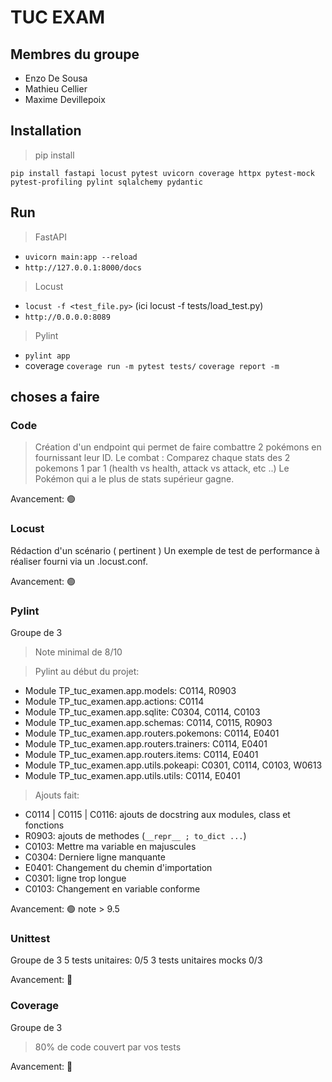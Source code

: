 # TUC EXAM

## Membres du groupe
- Enzo De Sousa
- Mathieu Cellier
- Maxime Devillepoix

## Installation
> pip install
```
pip install fastapi locust pytest uvicorn coverage httpx pytest-mock pytest-profiling pylint sqlalchemy pydantic
```
## Run
> FastAPI
 - ```uvicorn main:app --reload```
 - ```http://127.0.0.1:8000/docs```

> Locust
 - ```locust -f <test_file.py>``` (ici locust -f tests/load_test.py)
 - ```http://0.0.0.0:8089```

> Pylint
 - ```pylint app```
 - coverage 
    ```coverage run -m pytest tests/```
    ```coverage report -m```


## choses a faire

### Code
> Création d'un endpoint qui permet de faire combattre 2 pokémons en fournissant leur ID.
Le combat : 
Comparez chaque stats des 2 pokemons 1 par 1 (health vs health, attack vs attack, etc ..)
Le Pokémon qui a le plus de stats supérieur gagne.

Avancement: 🟢

### Locust
Rédaction d'un scénario ( pertinent )
Un exemple de test de performance à réaliser fourni via un .locust.conf.

Avancement: 🟢

### Pylint
Groupe de 3
> Note minimal de 8/10

> Pylint au début du projet:
 - Module TP_tuc_examen.app.models: C0114, R0903
 - Module TP_tuc_examen.app.actions: C0114
 - Module TP_tuc_examen.app.sqlite: C0304, C0114, C0103
 - Module TP_tuc_examen.app.schemas: C0114, C0115, R0903
 - Module TP_tuc_examen.app.routers.pokemons: C0114, E0401
 - Module TP_tuc_examen.app.routers.trainers: C0114, E0401
 - Module TP_tuc_examen.app.routers.items: C0114, E0401
 - Module TP_tuc_examen.app.utils.pokeapi: C0301, C0114, C0103, W0613
 - Module TP_tuc_examen.app.utils.utils: C0114, E0401

> Ajouts fait:
 - C0114 | C0115 | C0116: ajouts de docstring aux modules, class et fonctions
 - R0903: ajouts de methodes (```__repr__ ; to_dict ...```)
 - C0103: Mettre ma variable en majuscules
 - C0304: Derniere ligne manquante
 - E0401: Changement du chemin d'importation
 - C0301: ligne trop longue
 - C0103: Changement en variable conforme

Avancement: 🟢 note > 9.5

### Unittest
Groupe de 3
5 tests unitaires: 0/5
3 tests unitaires mocks 0/3

Avancement: 🔴

### Coverage
Groupe de 3
> 80% de code couvert par vos tests

Avancement: 🔴

